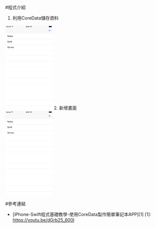 #程式介紹
1. 利用CoreData儲存資料<br/>
<img src="https://github.com/tabhuang/Notes/blob/master/1.png" alt="GitHub" title="GitHub,Social Coding" width="30%" height="30%" />
2. 新增畫面<br/>
<img src="https://github.com/tabhuang/Notes/blob/master/1.png" alt="GitHub" title="GitHub,Social Coding" width="30%" height="30%" />

#參考連結
- [iPhone-Swift程式基礎教學-使用CoreData製作簡單筆記本APP][1]
[1]: https://youtu.be/dGrb25_600I

